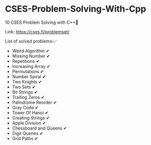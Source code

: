 # CSES-Problem-Solving-With-Cpp
10 CSES Problem Solving with  C++🧨

Link:
https://cses.fi/problemset/

List of solved problems:✅
- Weird Algorithm ✔ 
- Missing Number ✔
- Repetitions ✔
- Increasing Array ✔
- Permutations ✔
- Number Spiral ✔
- Two Knights ✔
- Two Sets ✔
- Bit Strings ✔
- Trailing Zeros ✔
- Palindrome Reorder ✔
- Gray Code ✔
- Tower Of Hanoi ✔
- Creating Strings ✔
- Apple Division ✔
- Chessboard and Queens ✔
- Digit Queries ✔
- Grid Paths ✔